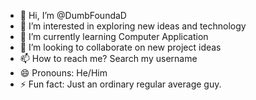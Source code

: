 - 👋 Hi, I’m @DumbFoundaD
- 👀 I’m interested in exploring new ideas and technology 
- 🌱 I’m currently learning Computer Application 
- 💞️ I’m looking to collaborate on new project ideas
- 📫 How to reach me? Search my username
- 😄 Pronouns: He/Him
- ⚡ Fun fact: Just an ordinary regular average guy. 

<!---
DumbFoundaD/DumbFoundaD is a ✨ special ✨ repository because its `README.md` (this file) appears on your GitHub profile.
You can click the Preview link to take a look at your changes.
--->
